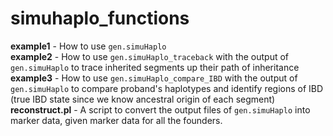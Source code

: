 # simuhaplo_functions
**example1** - How to use `gen.simuHaplo`  
**example2** - How to use `gen.simuHaplo_traceback` with the output of `gen.simuHaplo` to trace inherited segments up their path of inheritance  
**example3** - How to use `gen.simuHaplo_compare_IBD` with the output of `gen.simuHaplo` to compare proband's haplotypes and identify regions of IBD (true IBD state since we know ancestral origin of each segment)  
**reconstruct.pl** - A script to convert the output files of `gen.simuHaplo` into marker data, given marker data for all the founders.
